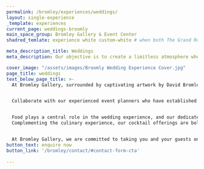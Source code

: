 ```yaml
---
permalink: /bromley/experiences/weddings/
layout: single-experience
_template: experiences
current_page: weddings-broomly
main_space_group: Bromley Gallery & Event Center
shadred_temlate: experience white custom-white # when both The Grand Room & Event Spaces have same template

meta_description_title: Weddings
meta_description: Our objective is to create a limitless atmosphere where guest feel free to connect with each other

cover_image: "/assets/images/Broomly Wedding Experience Cover.jpg"
page_title: weddings
text_below_page_title: >-
  At Bromley Gallery, surrounded by captivating artwork by David Bromley, we specialize in creating unforgettable weddings that celebrate your individuality. Our spacious venue provides the perfect setting for your special day, offering ample space for entertainment, innovative food stations, breathtaking floral installations, and a dance floor amidst contemporary and elegant decor.


  Collaborate with our experienced event planners who have established relationships with a wide network within the industry. From the finest DJ's and musicians to talented photographers, we ensure that every aspect of your wedding is exceptional. Our goal is to bring your vision to life, creating a personalized experience that reflects your unique story.


  Food plays a central role in the wedding experience, and our dedicated kitchen team will work closely with you to design an elevated menu that not only tantalizes the taste buds but also tells your love story. We source the freshest seasonal produce from our highly valued suppliers, ensuring that each dish is a delicious representation of your culinary preferences.
  Complementing the culinary experience, our cocktail offerings are bold, energetic, and crafted with precision. Our extensive wine cellar, curated by knowledgeable sommeliers, offers a wide range of options suitable for all tastes, ensuring that every guest finds a libation to savor.


  At Bromley Gallery, we are committed to taking you and your guests on an exceptional journey that will leave a lasting impression. Let us create a wedding that celebrates your individuality and creates cherished memories for a lifetime.
button_text: enquire now
button_link: '/bromley/contact/#contact-form-cta'
  
---
```



